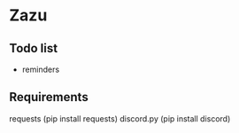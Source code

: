 # Zazu

## Todo list

+ reminders

## Requirements

requests (pip install requests)
discord.py (pip install discord)

